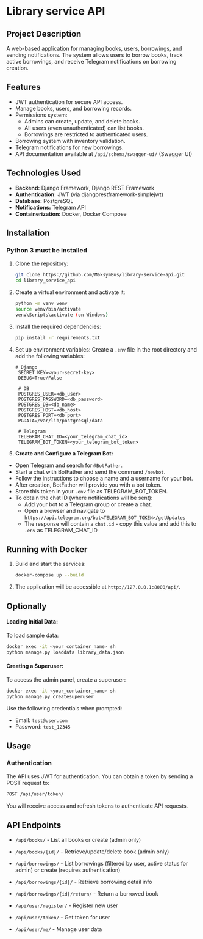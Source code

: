 # Library service API

## Project Description
A web-based application for managing books, users, borrowings, 
and sending notifications. The system allows users to borrow books, 
track active borrowings, and receive Telegram notifications on borrowing creation.

## Features
- JWT authentication for secure API access.
- Manage books, users, and borrowing records.
- Permissions system:
  -  Admins can create, update, and delete books.
  -  All users (even unauthenticated) can list books.
  -  Borrowings are restricted to authenticated users.
- Borrowing system with inventory validation.
- Telegram notifications for new borrowings.
- API documentation available at `/api/schema/swagger-ui/` (Swagger UI)

## Technologies Used
- **Backend:** Django Framework, Django REST Framework
- **Authentication:** JWT (via djangorestframework-simplejwt)
- **Database:** PostgreSQL
- **Notifications:** Telegram API
- **Containerization:** Docker, Docker Compose

## Installation
### Python 3 must be installed

1. Clone the repository:
   ```sh
   git clone https://github.com/MaksymBus/library-service-api.git
   cd library_service_api
   ```
2. Create a virtual environment and activate it:
   ```sh
   python -m venv venv
   source venv/bin/activate
   venv\Scripts\activate (on Windows)
   ```
3. Install the required dependencies:
   ```sh
   pip install -r requirements.txt
   ```
4. Set up environment variables:
   Create a `.env` file in the root directory and add the following variables:
   ```
   # Django
    SECRET_KEY=<your-secret-key>
    DEBUG=True/False
    
    # DB
    POSTGRES_USER=<db_user>
    POSTGRES_PASSWORD=<db_password>
    POSTGRES_DB=<db_name>
    POSTGRES_HOST=<db_host>
    POSTGRES_PORT=<db_port>
    PGDATA=/var/lib/postgresql/data
   
    # Telegram
    TELEGRAM_CHAT_ID=<your_telegram_chat_id>
    TELEGRAM_BOT_TOKEN=<your_telegram_bot_token>
   
10. **Create and Configure a Telegram Bot:**

- Open Telegram and search for `@BotFather`.
- Start a chat with BotFather and send the command `/newbot`.
- Follow the instructions to choose a name and a username for your bot.
- After creation, BotFather will provide you with a bot token.
- Store this token in your `.env` file as TELEGRAM_BOT_TOKEN.
- To obtain the chat ID (where notifications will be sent):
  - Add your bot to a Telegram group or create a chat.
  - Open a browser and navigate to `https://api.telegram.org/bot<TELEGRAM_BOT_TOKEN>/getUpdates`
  - The response will contain a `chat.id` - copy this value and add this to `.env` as TELEGRAM_CHAT_ID

## Running with Docker
1. Build and start the services:
   ```sh
   docker-compose up --build
   ```
2. The application will be accessible at `http://127.0.0.1:8000/api/`.

## Optionally

#### Loading Initial Data:
To load sample data:
```sh
docker exec -it <your_container_name> sh
python manage.py loaddata library_data.json
```

#### Creating a Superuser:
To access the admin panel, create a superuser:
```sh
docker exec -it <your_container_name> sh
python manage.py createsuperuser
```
Use the following credentials when prompted:
- Email: `test@user.com`
- Password: `test_12345`

## Usage
### Authentication
The API uses JWT for authentication. You can obtain a token by sending a POST request to:
```sh
POST /api/user/token/
```

You will receive access and refresh tokens to authenticate API requests.

## API Endpoints


- `/api/books/` - List all books or create (admin only)
- `/api/books/{id}/` - Retrieve/update/delete book (admin only)


- `/api/borrowings/` - List borrowings (filtered by user, active status for admin) or create (requires authentication)
- `/api/borrowings/{id}/` - Retrieve borrowing detail info
- `/api/borrowings/{id}/return/` - Return a borrowed book


- `/api/user/register/` - Register new user
- `/api/user/token/` - Get token for user
- `/api/user/me/` - Manage user data
